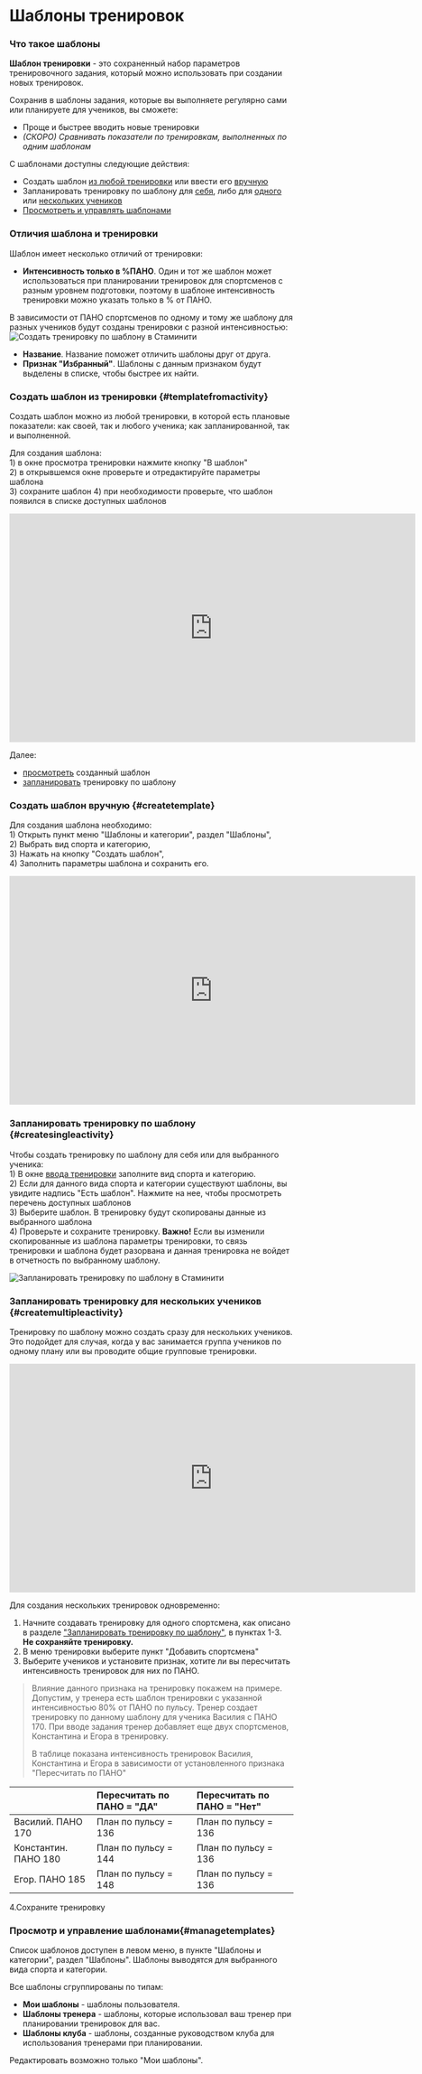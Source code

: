 # Шаблоны тренировок

### Что такое шаблоны

**Шаблон тренировки** - это сохраненный набор параметров тренировочного задания, который можно использовать при создании новых тренировок.

Сохранив в шаблоны задания, которые вы выполняете регулярно сами или планируете для учеников, вы сможете:

* Проще и быстрее вводить новые тренировки
* _\(СКОРО\) Сравнивать показатели по тренировкам, выполненных по одним шаблонам_

С шаблонами доступны следующие действия:

* Создать шаблон [из любой тренировки](#templatefromactivity) или ввести его [вручную](#createtemplate)
* Запланировать тренировку по шаблону для [себя](#createsingleactivity), либо для [одного](#createsingleactivity) или [нескольких учеников](#createmultipleactivity)
* [Просмотреть и управлять шаблонами](#managetemplates)

### Отличия шаблона и тренировки

Шаблон имеет несколько отличий от тренировки:

* **Интенсивность только в %ПАНО**. Один и тот же шаблон может использоваться при планировании тренировок для спортсменов с разным уровнем подготовки, поэтому в шаблоне интенсивность тренировки можно указать только в % от ПАНО. 

В зависимости от ПАНО спортсменов по одному и тому же шаблону для разных учеников будут созданы тренировки с разной интенсивностью:  
![Создать тренировку по шаблону в Стаминити](http://content.staminity.com/assets/images/templates/CreateActivityFromTemplate.jpg)

* **Название**. Название поможет отличить шаблоны друг от друга. 
* **Признак "Избранный"**. Шаблоны с данным признаком будут выделены в списке, чтобы быстрее их найти. 

### Создать шаблон из тренировки {#templatefromactivity}

Создать шаблон можно из любой тренировки, в которой есть плановые показатели: как своей, так и любого ученика; как запланированной, так и выполненной.

Для создания шаблона:  
1\) в окне просмотра тренировки нажмите кнопку "В шаблон"  
2\) в открывшемся окне проверьте и отредактируйте параметры шаблона  
3\) сохраните шаблон
4) при необходимости проверьте, что шаблон появился в списке доступных шаблонов

<iframe width="720" height="405" src="https://www.youtube.com/embed/eUqBAQs1LKA?rel=0" frameborder="0" allowfullscreen></iframe>

Далее:

* [просмотреть](#viewtemplates) созданный шаблон
* [запланировать](#createsingleactivity) тренировку по шаблону

### Создать шаблон вручную {#createtemplate}

Для создания шаблона необходимо:  
1\) Открыть пункт меню "Шаблоны и категории", раздел "Шаблоны",  
2\) Выбрать вид спорта и категорию,  
3\) Нажать на кнопку "Создать шаблон",  
4\) Заполнить параметры шаблона и сохранить его.

<iframe width="720" height="405" src="https://www.youtube.com/embed/3MvF09Fepkg?rel=0" frameborder="0" allowfullscreen></iframe>

### Запланировать тренировку по шаблону {#createsingleactivity}

Чтобы создать тренировку по шаблону для себя или для выбранного ученика:  
1\) В окне [ввода тренировки](/basics/create-plan-activity.md) заполните вид спорта и категорию.  
2\) Если для данного вида спорта и категории существуют шаблоны, вы увидите надпись "Есть шаблон". Нажмите на нее, чтобы просмотреть перечень доступных шаблонов  
3\) Выберите шаблон. В тренировку будут скопированы данные из выбранного шаблона  
4\) Проверьте и сохраните тренировку. **Важно!** Если вы изменили скопированные из шаблона параметры тренировки, то связь тренировки и шаблона будет разорвана и данная тренировка не войдет в отчетность по выбранному шаблону.

![Запланировать тренировку по шаблону в Стаминити](http://content.staminity.com/assets/images/Animation.png)

### Запланировать тренировку для нескольких учеников {#createmultipleactivity}

Тренировку по шаблону можно создать сразу для нескольких учеников. Это подойдет для случая, когда у вас занимается группа учеников по одному плану или вы проводите общие групповые тренировки.

<iframe width="720" height="405" src="https://www.youtube.com/embed/CdPF1MPI-cc?rel=0" frameborder="0" allowfullscreen></iframe>

Для создания нескольких тренировок одновременно:
1. Начните  создавать тренировку для одного спортсмена, как описано в разделе ["Запланировать тренировку по шаблону"](#createsingleactivity), в пунктах 1-3. **Не сохраняйте тренировку.**  
2. В меню тренировки выберите пункт "Добавить спортсмена"
3. Выберите учеников и установите признак, хотите ли вы пересчитать интенсивность тренировок для них по ПАНО.

> Влияние данного признака на тренировку покажем на примере. Допустим, у тренера есть шаблон тренировки с указанной интенсивностью 80% от ПАНО по пульсу. Тренер создает тренировку по данному шаблону для ученика Василия с ПАНО 170. При вводе задания тренер добавляет еще двух спортсменов, Константина и Егора в тренировку. 
>
> В таблице показана интенсивность тренировок Василия, Константина и Егора в зависимости от установленного признака "Пересчитать по ПАНО"

|  | Пересчитать по ПАНО = "ДА" | Пересчитать по ПАНО = "Нет" |
| :--- | :--- | :--- |
| Василий. ПАНО 170 | План по пульсу = 136 | План по пульсу = 136 |
| Константин. ПАНО 180 | План по пульсу = 144 | План по пульсу = 136 |
| Егор. ПАНО 185 | План по пульсу = 148 | План по пульсу = 136 |

4.Сохраните тренировку
  
### Просмотр и управление шаблонами{#managetemplates}
Список шаблонов доступен в левом меню, в пункте "Шаблоны и категории", раздел "Шаблоны". Шаблоны выводятся для выбранного вида спорта и категории. 

Все шаблоны сгруппированы по типам:
* **Мои шаблоны** - шаблоны пользователя. 
* **Шаблоны тренера** - шаблоны, которые использовал ваш тренер при планировании тренировок для вас.  
* **Шаблоны клуба** - шаблоны, созданные руководством клуба для использования тренерами при планировании.

Редактировать возможно только "Мои шаблоны".




